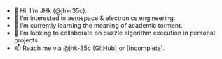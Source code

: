 - 👋 Hi, I’m JHk (@jhk-35c).
- 👀 I’m interested in aerospace & electronics engineering.
- 🌱 I’m currently learning the meaning of academic torment.
- 💞️ I’m looking to collaborate on puzzle algorithm execution in personal projects.
- 📫 Reach me via @jhk-35c (GitHub) or [Incomplete].

<!---
jhk-35c/jhk-35c is a ✨ special ✨ repository because its `README.md` (this file) appears on your GitHub profile.
You can click the Preview link to take a look at your changes.
--->
